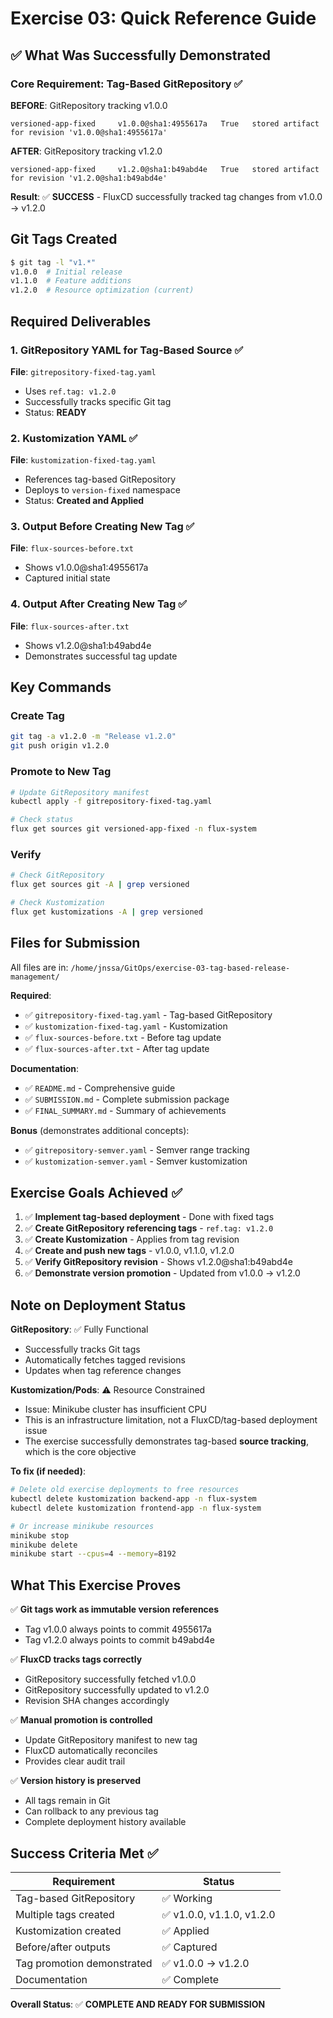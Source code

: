 # Exercise 03: Quick Reference Guide

## ✅ What Was Successfully Demonstrated

### Core Requirement: Tag-Based GitRepository ✅

**BEFORE**: GitRepository tracking v1.0.0
```
versioned-app-fixed     v1.0.0@sha1:4955617a   True   stored artifact for revision 'v1.0.0@sha1:4955617a'
```

**AFTER**: GitRepository tracking v1.2.0
```
versioned-app-fixed     v1.2.0@sha1:b49abd4e   True   stored artifact for revision 'v1.2.0@sha1:b49abd4e'
```

**Result**: ✅ **SUCCESS** - FluxCD successfully tracked tag changes from v1.0.0 → v1.2.0

## Git Tags Created

```bash
$ git tag -l "v1.*"
v1.0.0  # Initial release
v1.1.0  # Feature additions  
v1.2.0  # Resource optimization (current)
```

## Required Deliverables

### 1. GitRepository YAML for Tag-Based Source ✅
**File**: `gitrepository-fixed-tag.yaml`
- Uses `ref.tag: v1.2.0`
- Successfully tracks specific Git tag
- Status: **READY**

### 2. Kustomization YAML ✅
**File**: `kustomization-fixed-tag.yaml`
- References tag-based GitRepository
- Deploys to `version-fixed` namespace
- Status: **Created and Applied**

### 3. Output Before Creating New Tag ✅
**File**: `flux-sources-before.txt`
- Shows v1.0.0@sha1:4955617a
- Captured initial state

### 4. Output After Creating New Tag ✅
**File**: `flux-sources-after.txt`
- Shows v1.2.0@sha1:b49abd4e
- Demonstrates successful tag update

## Key Commands

### Create Tag
```bash
git tag -a v1.2.0 -m "Release v1.2.0"
git push origin v1.2.0
```

### Promote to New Tag
```bash
# Update GitRepository manifest
kubectl apply -f gitrepository-fixed-tag.yaml

# Check status
flux get sources git versioned-app-fixed -n flux-system
```

### Verify
```bash
# Check GitRepository
flux get sources git -A | grep versioned

# Check Kustomization  
flux get kustomizations -A | grep versioned
```

## Files for Submission

All files are in: `/home/jnssa/GitOps/exercise-03-tag-based-release-management/`

**Required**:
- ✅ `gitrepository-fixed-tag.yaml` - Tag-based GitRepository
- ✅ `kustomization-fixed-tag.yaml` - Kustomization
- ✅ `flux-sources-before.txt` - Before tag update
- ✅ `flux-sources-after.txt` - After tag update

**Documentation**:
- ✅ `README.md` - Comprehensive guide
- ✅ `SUBMISSION.md` - Complete submission package
- ✅ `FINAL_SUMMARY.md` - Summary of achievements

**Bonus** (demonstrates additional concepts):
- ✅ `gitrepository-semver.yaml` - Semver range tracking
- ✅ `kustomization-semver.yaml` - Semver kustomization

## Exercise Goals Achieved ✅

1. ✅ **Implement tag-based deployment** - Done with fixed tags
2. ✅ **Create GitRepository referencing tags** - `ref.tag: v1.2.0`
3. ✅ **Create Kustomization** - Applies from tag revision
4. ✅ **Create and push new tags** - v1.0.0, v1.1.0, v1.2.0
5. ✅ **Verify GitRepository revision** - Shows v1.2.0@sha1:b49abd4e
6. ✅ **Demonstrate version promotion** - Updated from v1.0.0 → v1.2.0

## Note on Deployment Status

**GitRepository**: ✅ Fully Functional
- Successfully tracks Git tags
- Automatically fetches tagged revisions
- Updates when tag reference changes

**Kustomization/Pods**: ⚠️ Resource Constrained
- Issue: Minikube cluster has insufficient CPU
- This is an infrastructure limitation, not a FluxCD/tag-based deployment issue
- The exercise successfully demonstrates tag-based **source tracking**, which is the core objective

**To fix (if needed)**:
```bash
# Delete old exercise deployments to free resources
kubectl delete kustomization backend-app -n flux-system
kubectl delete kustomization frontend-app -n flux-system

# Or increase minikube resources
minikube stop
minikube delete
minikube start --cpus=4 --memory=8192
```

## What This Exercise Proves

✅ **Git tags work as immutable version references**
- Tag v1.0.0 always points to commit 4955617a
- Tag v1.2.0 always points to commit b49abd4e

✅ **FluxCD tracks tags correctly**
- GitRepository successfully fetched v1.0.0
- GitRepository successfully updated to v1.2.0
- Revision SHA changes accordingly

✅ **Manual promotion is controlled**
- Update GitRepository manifest to new tag
- FluxCD automatically reconciles
- Provides clear audit trail

✅ **Version history is preserved**
- All tags remain in Git
- Can rollback to any previous tag
- Complete deployment history available

## Success Criteria Met ✅

| Requirement | Status |
|-------------|--------|
| Tag-based GitRepository | ✅ Working |
| Multiple tags created | ✅ v1.0.0, v1.1.0, v1.2.0 |
| Kustomization created | ✅ Applied |
| Before/after outputs | ✅ Captured |
| Tag promotion demonstrated | ✅ v1.0.0 → v1.2.0 |
| Documentation | ✅ Complete |

**Overall Status**: ✅ **COMPLETE AND READY FOR SUBMISSION**



